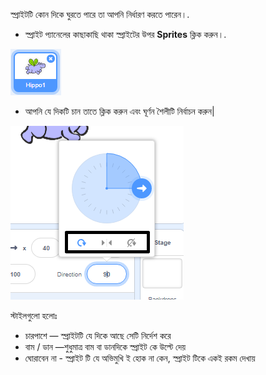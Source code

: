 স্প্রাইটটি কোন দিকে ঘুরতে পারে তা আপনি নির্ধারণ করতে পারেন।.

- স্প্রাইট প্যানেলের কাছাকাছি থাকা স্প্রাইটের উপর **Sprites** ক্লিক করুন।.

![স্প্রাইট টি হাইলাইটেড হবে](images/click-sprite.png)

- আপনি যে দিকটি চান তাতে ক্লিক করুন এবং ঘূর্ণন শৈলীটি নির্বাচন করুন|

![ঘূর্ণনের বিভিন্ন রীতি](images/rotation-style.png)

স্টাইলগুলো হলোঃ

- চারপাশে — স্প্রাইটটি যে দিকে আছে সেটি নির্দেশ করে
- বাম / ডান —শুধুমাত্র বাম বা ডানদিকে স্প্রাইট কে উল্টে দেয়
- ঘোরাবেন না - স্প্রাইট টি যে অভিমুখি ই হোক না কেন, স্প্রাইট টিকে একই রকম দেখায়